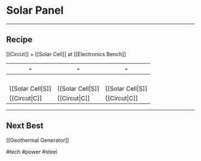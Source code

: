 # Solar Panel
---
## Recipe
[[Circut]] + [[Solar Cell]] at [[Electronics Bench]]

| - | - | - |
| - | - | - |
| ⠀ | ⠀ | ⠀ |
| [[Solar Cell\|S]] | [[Solar Cell\|S]] | [[Solar Cell\|S]] |
| [[Circut\|C]] | [[Circut\|C]] | [[Circut\|C]] |

---
## Next Best
[[Geothermal Generator]]

#tech #power #steel